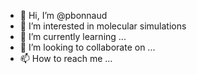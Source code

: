 - 👋 Hi, I’m @pbonnaud
- 👀 I’m interested in molecular simulations
- 🌱 I’m currently learning ...
- 💞️ I’m looking to collaborate on ...
- 📫 How to reach me ...

<!---
pbonnaud/pbonnaud is a ✨ special ✨ repository because its `README.md` (this file) appears on your GitHub profile.
You can click the Preview link to take a look at your changes.
--->
